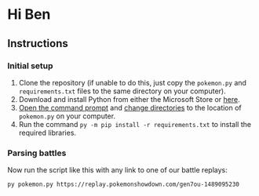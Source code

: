 # Hi Ben
## Instructions
### Initial setup
1. Clone the repository (if unable to do this, just copy the `pokemon.py` and `requirements.txt` files to the same directory on your computer).
2. Download and install Python from either the Microsoft Store or [here](https://www.python.org/downloads/).
3. [Open the command prompt](https://www.howtogeek.com/235101/10-ways-to-open-the-command-prompt-in-windows-10/) and [change directories](https://www.howtogeek.com/659411/how-to-change-directories-in-command-prompt-on-windows-10/) to the location of `pokemon.py` on your computer.
4. Run the command `py -m pip install -r requirements.txt` to install the required libraries.

### Parsing battles
Now run the script like this with any link to one of our battle replays:
```
py pokemon.py https://replay.pokemonshowdown.com/gen7ou-1489095230
```
